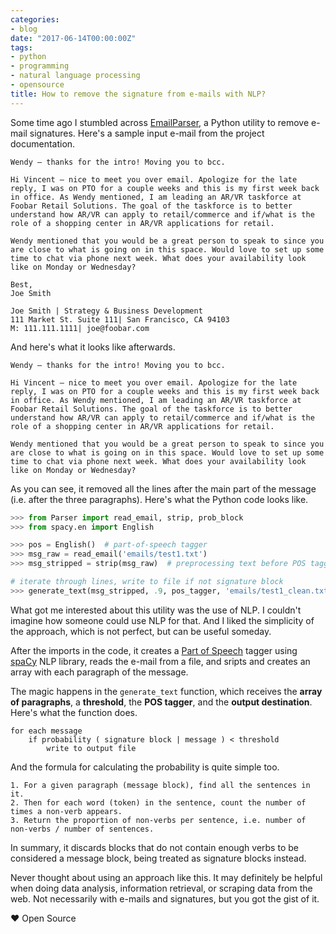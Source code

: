 ```yaml
---
categories:
- blog
date: "2017-06-14T00:00:00Z"
tags:
- python
- programming
- natural language processing
- opensource
title: How to remove the signature from e-mails with NLP?
---
```


Some time ago I stumbled across [EmailParser](https://github.com/mynameisvinn/EmailParser), a Python utility to remove e-mail signatures. Here's a sample input e-mail from the project documentation.

```text
Wendy – thanks for the intro! Moving you to bcc.
 
Hi Vincent – nice to meet you over email. Apologize for the late reply, I was on PTO for a couple weeks and this is my first week back in office. As Wendy mentioned, I am leading an AR/VR taskforce at Foobar Retail Solutions. The goal of the taskforce is to better understand how AR/VR can apply to retail/commerce and if/what is the role of a shopping center in AR/VR applications for retail.
 
Wendy mentioned that you would be a great person to speak to since you are close to what is going on in this space. Would love to set up some time to chat via phone next week. What does your availability look like on Monday or Wednesday?
 
Best,
Joe Smith
 
Joe Smith | Strategy & Business Development
111 Market St. Suite 111| San Francisco, CA 94103
M: 111.111.1111| joe@foobar.com
```

And here's what it looks like afterwards.

```text
Wendy – thanks for the intro! Moving you to bcc.
 
Hi Vincent – nice to meet you over email. Apologize for the late reply, I was on PTO for a couple weeks and this is my first week back in office. As Wendy mentioned, I am leading an AR/VR taskforce at Foobar Retail Solutions. The goal of the taskforce is to better understand how AR/VR can apply to retail/commerce and if/what is the role of a shopping center in AR/VR applications for retail.
 
Wendy mentioned that you would be a great person to speak to since you are close to what is going on in this space. Would love to set up some time to chat via phone next week. What does your availability look like on Monday or Wednesday?
```

As you can see, it removed all the lines after the main part of the message (i.e. after the three paragraphs). Here's what the Python code looks like.

```python
>>> from Parser import read_email, strip, prob_block
>>> from spacy.en import English 

>>> pos = English()  # part-of-speech tagger
>>> msg_raw = read_email('emails/test1.txt')
>>> msg_stripped = strip(msg_raw)  # preprocessing text before POS tagging

# iterate through lines, write to file if not signature block
>>> generate_text(msg_stripped, .9, pos_tagger, 'emails/test1_clean.txt') 
```

What got me interested about this utility was the use of NLP. I couldn't imagine how someone could use NLP for that. And I liked the simplicity of the approach, which is not perfect, but can be useful someday.

After the imports in the code, it creates a [Part of Speech](https://en.wikipedia.org/wiki/Part_of_speech) tagger using [spaCy](https://spacy.io/) NLP library, reads the e-mail from a file, and sripts and creates an array with each paragraph of the message.

The magic happens in the `generate_text` function, which receives the **array of paragraphs**, a **threshold**, the **POS tagger**, and the **output destination**. Here's what the function does.

```text
for each message
    if probability ( signature block | message ) < threshold
        write to output file
```

And the formula for calculating the probability is quite simple too.

```text
1. For a given paragraph (message block), find all the sentences in it.
2. Then for each word (token) in the sentence, count the number of times a non-verb appears.
3. Return the proportion of non-verbs per sentence, i.e. number of non-verbs / number of sentences.
```

In summary, it discards blocks that do not contain enough verbs to be considered a message block, being treated as signature blocks instead.

Never thought about using an approach like this. It may definitely be helpful when doing data analysis, information retrieval, or scraping data from the web. Not necessarily with e-mails and signatures, but you got the gist of it.

&hearts; Open Source
